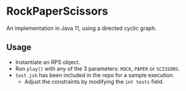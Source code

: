 # RockPaperScissors
An implementation in Java 11, using a directed cyclic graph.

## Usage
* Instantiate an RPS object.
* Run `play()` with any of the 3 parameters: `ROCK`, `PAPER` or `SCISSORS`.
* `test.jsh` has been included in the repo for a sample execution.
	* Adjust the constraints by modifying the `int tests` field.